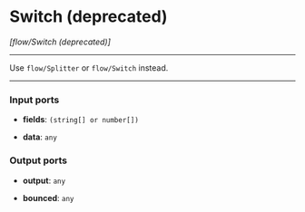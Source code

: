 # Switch (deprecated)

_[flow/Switch (deprecated)]_

---

Use `flow/Splitter` or `flow/Switch` instead.<br>

---

### Input ports

* __fields__: ` (string[] or number[]) `


* __data__: ` any `

### Output ports

* __output__: ` any `


* __bounced__: ` any `

